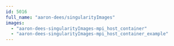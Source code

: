 ```yaml
---
id: 5016
full_name: "aaron-dees/singularityImages"
images: 
  - "aaron-dees-singularityImages-mpi_host_container"
  - "aaron-dees-singularityImages-mpi_host_container_example"
---
```

